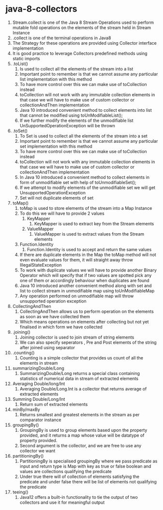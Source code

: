 # java-8-collectors

1. Stream.collect is one of the Java 8 Stream Operations used to perform mutable fold operations on the elements of the
   stream held in Stream Instance
2. .collect is one of the terminal operations in Java8
3. The Strategy for these operations are provided using Collector interface implementation
4. It is good practice to leverage Collectors predefined methods using static imports
5. .toList()
    1. Is used to collect all the elements of the stream into a list
    2. Important point to remember is that we cannot assume any particular list implementation with this method
    3. To have more control over this we can make use of toCollection instead
    4. toCollection will not work with any immutable collection elements in that case we will have to make use of custom
       collector or collectionAndThen implementation
    5. Java 10 introduced convenient method to collect elements into list that cannot be modified using
       toUnModifiableList();
    6. If we further modify the elements of the unmodifiable list UnSupportedOperationException will be thrown
6. .toSet()
    1. To Set is used to collect all the elements of the stream into a set
    2. Important point to remember is that we cannot assume any particular set implementation with this method
    3. To have more control over this we can make use of toCollection instead
    4. toCollection will not work with any immutable collection elements in that case we will have to make use of custom
       collector or collectionAndThen implementation
    5. In Java 10 introduced a convenient method to collect elements in form of unmodifiable set with help of
       toUnmodifiableSet();
    6. If we attempt to modify elements of the unmodifiable set we will get UnsupportedOperationException
    7. Set will not duplicate elements of set
7. toMap()
    1. toMap is used to store elements of the stream into a Map Instance
    2. To do this we will have to provide 2 values
        1. KeyMapper
            1. KeyMapper is used to extract key from the Stream elements
        2. ValueMapper
            1. ValueMapper is used to extract values from the Stream elements
    3. Function.Identity
        1. Function.Identity is used to accept and return the same values
    4. If there are duplicate elements in the Map the toMap method will not even evaluate values for them, it will
       straight away throw IllegalStateException
    5. To work with duplicate values we will have to provide another Binary Operator which will specify that if two
       values are spotted pick any one of them or accordingly behaviour when duplicates are found
    6. Java 10 introduced another convenient method along with set and list to collect stream in unmodifiable map using
       toUnModifiableMap
    7. Any operation performed on unmodifiable map will throw unsupported operation exception
8. CollectingAndThen
    1. CollectingAndThen allows us to perform operation on the elements as soon as we have collected them
    2. Which means operations on elements after collecting but not yet finalised in which form we have collected
9. .joining()
    1. Joining collector is used to join stream of string elements
    2. We can also specify seperators , Pre and Post elements of the string after joined using separator
10. .counting()
    1. Counting is a simple collector that provides us count of all the elements in stream
11. summarizingDouble/Long
    1. SummarizingDouble/Long returns a special class containing statistics of numerical data in stream of extracted
       elements
12. Averaging Double/long/Int
    1. Averaging Double/Long.Int is a collector that returns average of extracted elements
13. Summing Double/Long/Int
    1. Return sum of extracted elements
14. minBy/maxBy
    1. Returns smallest and greatest elements in the stream as per comparator instance
15. groupingBy()
    1. GroupingBy is used to group elements based upon the property provided, and it returns a map whose value will be
       datatype of property provided.
    2. Second argument is the collector, and we are free to use any collector we want
16. partitioningBy()
    1. PartitioningBy is specialised groupingBy where we pass predicate as input and return type is Map with key as true
       or false boolean and values are collections qualifying the predicate
    2. Under true there will of collection of elements satisfying the predicate and under false there will be list of
       elements not qualifying the predicate
17. teeing()
    1. Java12 offers a built-in functionality to tie the output of two collectors and use it for meaningful output
